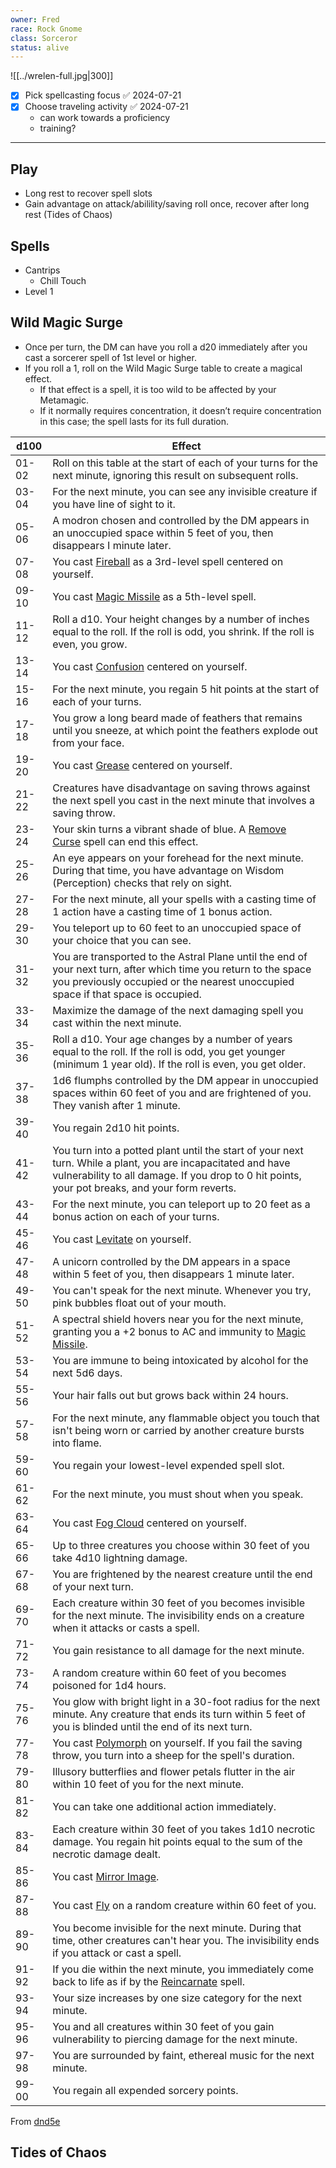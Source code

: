 ```yaml
---
owner: Fred
race: Rock Gnome
class: Sorceror
status: alive
---
```

![[../wrelen-full.jpg|300]]
- [x] Pick spellcasting focus ✅ 2024-07-21
- [x] Choose traveling activity ✅ 2024-07-21
	- can work towards a proficiency
	- training?
---
## Play
- Long rest to recover spell slots
- Gain advantage on attack/abilility/saving roll once, recover after long rest (Tides of Chaos)
## Spells
- Cantrips
	- Chill Touch
- Level 1
## Wild Magic Surge
- Once per turn, the DM can have you roll a d20 immediately after you cast a sorcerer spell of 1st level or higher.
- If you roll a 1, roll on the Wild Magic Surge table to create a magical effect.
	- If that effect is a spell, it is too wild to be affected by your Metamagic.
	- If it normally requires concentration, it doesn’t require concentration in this case; the spell lasts for its full duration.

|d100|Effect|
|---|---|
|01-02|Roll on this table at the start of each of your turns for the next minute, ignoring this result on subsequent rolls.|
|03-04|For the next minute, you can see any invisible creature if you have line of sight to it.|
|05-06|A modron chosen and controlled by the DM appears in an unoccupied space within 5 feet of you, then disappears I minute later.|
|07-08|You cast [Fireball](http://dnd5e.wikidot.com/spell:fireball) as a 3rd-level spell centered on yourself.|
|09-10|You cast [Magic Missile](http://dnd5e.wikidot.com/spell:magic-missile) as a 5th-level spell.|
|11-12|Roll a d10. Your height changes by a number of inches equal to the roll. If the roll is odd, you shrink. If the roll is even, you grow.|
|13-14|You cast [Confusion](http://dnd5e.wikidot.com/spell:confusion) centered on yourself.|
|15-16|For the next minute, you regain 5 hit points at the start of each of your turns.|
|17-18|You grow a long beard made of feathers that remains until you sneeze, at which point the feathers explode out from your face.|
|19-20|You cast [Grease](http://dnd5e.wikidot.com/spell:grease) centered on yourself.|
|21-22|Creatures have disadvantage on saving throws against the next spell you cast in the next minute that involves a saving throw.|
|23-24|Your skin turns a vibrant shade of blue. A [Remove Curse](http://dnd5e.wikidot.com/spell:remove-curse) spell can end this effect.|
|25-26|An eye appears on your forehead for the next minute. During that time, you have advantage on Wisdom (Perception) checks that rely on sight.|
|27-28|For the next minute, all your spells with a casting time of 1 action have a casting time of 1 bonus action.|
|29-30|You teleport up to 60 feet to an unoccupied space of your choice that you can see.|
|31-32|You are transported to the Astral Plane until the end of your next turn, after which time you return to the space you previously occupied or the nearest unoccupied space if that space is occupied.|
|33-34|Maximize the damage of the next damaging spell you cast within the next minute.|
|35-36|Roll a d10. Your age changes by a number of years equal to the roll. If the roll is odd, you get younger (minimum 1 year old). If the roll is even, you get older.|
|37-38|1d6 flumphs controlled by the DM appear in unoccupied spaces within 60 feet of you and are frightened of you. They vanish after 1 minute.|
|39-40|You regain 2d10 hit points.|
|41-42|You turn into a potted plant until the start of your next turn. While a plant, you are incapacitated and have vulnerability to all damage. If you drop to 0 hit points, your pot breaks, and your form reverts.|
|43-44|For the next minute, you can teleport up to 20 feet as a bonus action on each of your turns.|
|45-46|You cast [Levitate](http://dnd5e.wikidot.com/spell:levitate) on yourself.|
|47-48|A unicorn controlled by the DM appears in a space within 5 feet of you, then disappears 1 minute later.|
|49-50|You can't speak for the next minute. Whenever you try, pink bubbles float out of your mouth.|
|51-52|A spectral shield hovers near you for the next minute, granting you a +2 bonus to AC and immunity to [Magic Missile](http://dnd5e.wikidot.com/spell:magic-missile).|
|53-54|You are immune to being intoxicated by alcohol for the next 5d6 days.|
|55-56|Your hair falls out but grows back within 24 hours.|
|57-58|For the next minute, any flammable object you touch that isn't being worn or carried by another creature bursts into flame.|
|59-60|You regain your lowest-level expended spell slot.|
|61-62|For the next minute, you must shout when you speak.|
|63-64|You cast [Fog Cloud](http://dnd5e.wikidot.com/spell:fog-cloud) centered on yourself.|
|65-66|Up to three creatures you choose within 30 feet of you take 4d10 lightning damage.|
|67-68|You are frightened by the nearest creature until the end of your next turn.|
|69-70|Each creature within 30 feet of you becomes invisible for the next minute. The invisibility ends on a creature when it attacks or casts a spell.|
|71-72|You gain resistance to all damage for the next minute.|
|73-74|A random creature within 60 feet of you becomes poisoned for 1d4 hours.|
|75-76|You glow with bright light in a 30-foot radius for the next minute. Any creature that ends its turn within 5 feet of you is blinded until the end of its next turn.|
|77-78|You cast [Polymorph](http://dnd5e.wikidot.com/spell:polymorph) on yourself. If you fail the saving throw, you turn into a sheep for the spell's duration.|
|79-80|Illusory butterflies and flower petals flutter in the air within 10 feet of you for the next minute.|
|81-82|You can take one additional action immediately.|
|83-84|Each creature within 30 feet of you takes 1d10 necrotic damage. You regain hit points equal to the sum of the necrotic damage dealt.|
|85-86|You cast [Mirror Image](http://dnd5e.wikidot.com/spell:mirror-image).|
|87-88|You cast [Fly](http://dnd5e.wikidot.com/spell:fly) on a random creature within 60 feet of you.|
|89-90|You become invisible for the next minute. During that time, other creatures can't hear you. The invisibility ends if you attack or cast a spell.|
|91-92|If you die within the next minute, you immediately come back to life as if by the [Reincarnate](http://dnd5e.wikidot.com/spell:reincarnate) spell.|
|93-94|Your size increases by one size category for the next minute.|
|95-96|You and all creatures within 30 feet of you gain vulnerability to piercing damage for the next minute.|
|97-98|You are surrounded by faint, ethereal music for the next minute.|
|99-00|You regain all expended sorcery points.
From [dnd5e](http://dnd5e.wikidot.com/sorcerer:wild-magic)

## Tides of Chaos
